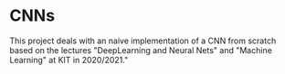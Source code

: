 # CNNs
This project deals with an naive implementation of a CNN from scratch based on the lectures "DeepLearning and Neural Nets" and "Machine Learning" at KIT in 2020/2021."
